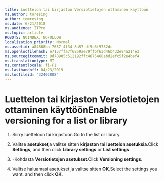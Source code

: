 ```yaml
---
title: Luettelon tai kirjaston Versiotietojen ottaminen käyttöön
ms.author: toresing
author: tomresing
ms.date: 6/21/2018
ms.audience: ITPro
ms.topic: article
ROBOTS: NOINDEX, NOFOLLOW
localization_priority: Normal
ms.assetid: a84868ba-7657-4f34-8a57-df9c6f9732dc
ms.openlocfilehash: e7157ffa7f6859ae79ffbf63d46b432e84a214e3
ms.sourcegitcommit: 9d78905c512192ffc4675468abd2efc5f2e4baf4
ms.translationtype: MT
ms.contentlocale: fi-FI
ms.lasthandoff: 04/23/2019
ms.locfileid: "32402808"
---
```

# <a name="enable-versioning-for-a-list-or-library"></a><span data-ttu-id="cabe5-102">Luettelon tai kirjaston Versiotietojen ottaminen käyttöön</span><span class="sxs-lookup"><span data-stu-id="cabe5-102">Enable versioning for a list or library</span></span>

1. <span data-ttu-id="cabe5-103">Siirry luetteloon tai kirjastoon.</span><span class="sxs-lookup"><span data-stu-id="cabe5-103">Go to the list or library.</span></span>
    
2. <span data-ttu-id="cabe5-104">Valitse **asetukset**ja valitse sitten **kirjaston** tai **luettelon asetuksia**.</span><span class="sxs-lookup"><span data-stu-id="cabe5-104">Click **Settings**, and then click **Library settings** or **List settings**.</span></span>
    
3. <span data-ttu-id="cabe5-105">-Kohdasta **Versiotietojen asetukset**.</span><span class="sxs-lookup"><span data-stu-id="cabe5-105">Click **Versioning settings**.</span></span>
    
4. <span data-ttu-id="cabe5-106">Valitse haluamasi asetukset ja valitse sitten **OK**.</span><span class="sxs-lookup"><span data-stu-id="cabe5-106">Select the settings you want, and then click **OK**.</span></span>
    


